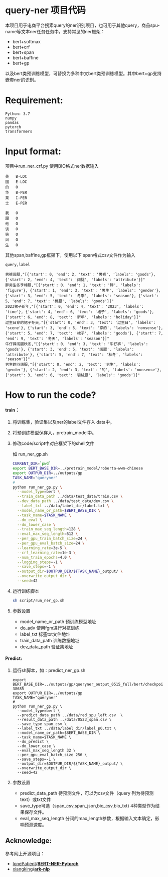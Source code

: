 # query-ner 项目代码

本项目用于电商平台搜索query的ner识别项目，也可用于其他query，商品spu-name等文本ner任务任务中。支持常见的ner框架：

- bert+softmax
- bert+crf
- bert+span
- bert+baffine
- bert+gp

以及bert类预训练模型，可替换为多种中文bert类预训练模型。其中bert+gp支持嵌套ner的识别。

Requirement:
======

	Python: 3.7   
	numpy
	pandas
	pytorch
	transformers

Input format:
======

项目中run_ner_crf.py 使用BIO格式ner数据输入

	美	B-LOC
	国	E-LOC
	的	O
	华	B-PER
	莱	I-PER
	士	E-PER
	
	我	O
	跟	O
	他	O
	谈	O
	笑	O
	风	O
	生	O 

其他span,baffine,gp框架下，使用以下 span格式csv文件作为输入

```
query,label

男裤阔腿,"[{'start': 0, 'end': 2, 'text': '男裤', 'labels': 'goods'}, {'start': 2, 'end': 4, 'text': '阔腿', 'labels': 'attribute'}]"
胖男生冬季棉服,"[{'start': 0, 'end': 1, 'text': '胖', 'labels': 'figure'}, {'start': 1, 'end': 3, 'text': '男生', 'labels': 'gender'}, {'start': 3, 'end': 5, 'text': '冬季', 'labels': 'season'}, {'start': 5, 'end': 7, 'text': '棉服', 'labels': 'goods'}]"
2023裙子新年,"[{'start': 0, 'end': 4, 'text': '2023', 'labels': 'time'}, {'start': 4, 'end': 6, 'text': '裙子', 'labels': 'goods'}, {'start': 6, 'end': 8, 'text': '新年', 'labels': 'holiday'}]"
过生日穿的裙子冬天,"[{'start': 0, 'end': 3, 'text': '过生日', 'labels': 'scene'}, {'start': 3, 'end': 5, 'text': '穿的', 'labels': 'nonsense'}, {'start': 5, 'end': 7, 'text': '裙子', 'labels': 'goods'}, {'start': 7, 'end': 9, 'text': '冬天', 'labels': 'season'}]"
牛仔裤阔腿秋冬,"[{'start': 0, 'end': 3, 'text': '牛仔裤', 'labels': 'goods'}, {'start': 3, 'end': 5, 'text': '阔腿', 'labels': 'attribute'}, {'start': 5, 'end': 7, 'text': '秋冬', 'labels': 'season'}]"
男生的羽绒服,"[{'start': 0, 'end': 2, 'text': '男生', 'labels': 'gender'}, {'start': 2, 'end': 3, 'text': '的', 'labels': 'nonsense'}, {'start': 3, 'end': 6, 'text': '羽绒服', 'labels': 'goods'}]"
```



How to run the code?
====

#### train：

1. 将训练集，验证集以及ner的label文件存入 data中。

2. 将预训练模型保存入，pretrain_model中。

3. 修改code/script中对应框架下的shell文件

   如 run_ner_gp.sh

   ```sh
   CURRENT_DIR=`pwd`
   export BERT_BASE_DIR=../pretrain_model/roberta-wwm-chinese
   export OUTPUR_DIR=../outputs/gp
   TASK_NAME="queryner"
   #
   python run_ner_gp.py \
     --model_type=bert \
     --train_data_path ../data/test_data/train.csv \
     --dev_data_path ../data/test_data/dev.csv \
     --label_txt ../data/label_dir/label.txt \
     --model_name_or_path=$BERT_BASE_DIR \
     --task_name=$TASK_NAME \
     --do_eval \
     --do_lower_case \
     --train_max_seq_length=128 \
     --eval_max_seq_length=512 \
     --per_gpu_train_batch_size=24 \
     --per_gpu_eval_batch_size=24 \
     --learning_rate=3e-5 \
     --crf_learning_rate=1e-3 \
     --num_train_epochs=4.0 \
     --logging_steps=-1 \
     --save_steps=-1 \
     --output_dir=$OUTPUR_DIR/${TASK_NAME}_output/ \
     --overwrite_output_dir \
     --seed=42
   ```

4. 运行训练脚本

   ```sh
   sh script/run_ner_gp.sh
   ```

5. 参数设置
   - model_name_or_path 预训练模型地址
   - do_adv 使用fgm进行对抗训练
   - label_txt 标签txt文件地址
   - train_data_path 训练数据地址
   - dev_data_path 验证集地址

#### Predict:

1. 运行sh脚本，如：predict_ner_gp.sh

   ```shell
   export BERT_BASE_DIR=../outputs/gp/queryner_output_0515_full/bert/checkpoint-38685
   export OUTPUR_DIR=../outputs/gp
   TASK_NAME="queryner"
   #
   python run_ner_gp.py \
     --model_type=bert \
     --predict_data_path ../data/red_spu_left.csv  \
     --result_data_path ../data/0523_span.csv \
     --save_type span_csv \
     --label_txt ../data/label_dir/label_p0.txt \
     --model_name_or_path=$BERT_BASE_DIR \
     --task_name=$TASK_NAME \
     --do_predict \
     --do_lower_case \
     --eval_max_seq_length 32 \
     --per_gpu_eval_batch_size 256 \
     --save_steps=-1 \
     --output_dir=$OUTPUR_DIR/${TASK_NAME}_output/ \
     --overwrite_output_dir \
     --seed=42
   
   ```

2. 参数设置

   - predict_data_path 待预测文件，可以为csv文件（query 列为待预测text）或txt文件
   - save_type可选（span_csv,span_json,bio_csv,bio_txt) 4种类型作为结果保存文件。
   - eval_max_seq_length 分词的max_length参数，根据输入文本确定，影响预测速度。



## Acknowledge: 

参考网上开源项目：

- [lonePatient](https://github.com/lonePatient)/**[BERT-NER-Pytorch](https://github.com/lonePatient/BERT-NER-Pytorch)** 
- [xiangking](https://github.com/xiangking)/**[ark-nlp](https://github.com/xiangking/ark-nlp)** 



